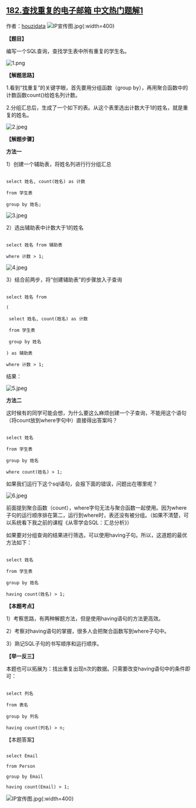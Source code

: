 ## [182.查找重复的电子邮箱 中文热门题解1](https://leetcode.cn/problems/duplicate-emails/solutions/100000/tu-jie-sqlmian-shi-ti-ru-he-cha-zhao-zhong-fu-shu-)

作者：[houzidata](https://leetcode.cn/u/houzidata)
![IP宣传图.jpg](https://pic.leetcode.cn/1677049279-DsXDUO-IP%E5%AE%A3%E4%BC%A0%E5%9B%BE.jpg){:width=400}


**【题目】**
编写一个SQL查询，查找学生表中所有重复的学生名。

![1.png](https://pic.leetcode-cn.com/f2eadbb2f6b56217b01a6c82685f3dd34d13978a6b3ea123dd99dda8e65eb42f-1.png)



**【解题思路】**

1.看到“找重复”的关键字眼，首先要用分组函数（group by），再用聚合函数中的计数函数count()给姓名列计数。

2.分组汇总后，生成了一个如下的表。从这个表里选出计数大于1的姓名，就是重复的姓名。

![2.jpeg](https://pic.leetcode-cn.com/98ead1753586bb91f7d2757a3f79cc5938af707c47ab5f5c07aec0969c2cd7e9-2.jpeg)


**【解题步骤】**

**方法一**

1）创建一个辅助表，将姓名列进行行分组汇总

```
select 姓名, count(姓名) as 计数
from 学生表
group by 姓名;
```

![3.jpeg](https://pic.leetcode-cn.com/df9e0b07274a0a9a76f3ddcdc6646cac7002ccde632da1425211a33fb35ac56d-3.jpeg)


2）选出辅助表中计数大于1的姓名

```
select 姓名 from 辅助表
where 计数 > 1;
```
![4.jpeg](https://pic.leetcode-cn.com/0d833c255d15e54bf39f9cc59f4e33fc527628102139e9179848490d9adbeace-4.jpeg)


3）结合前两步，将“创建辅助表”的步骤放入子查询

```
select 姓名 from
(
 select 姓名, count(姓名) as 计数
 from 学生表
 group by 姓名
) as 辅助表
where 计数 > 1;
```


结果：
![5.jpeg](https://pic.leetcode-cn.com/d4bf5e96d7cde5e20db51e0cfde03fe6a65048eb7be0ed70d259b7a15a781467-5.jpeg)


**方法二**

这时候有的同学可能会想，为什么要这么麻烦创建一个子查询，不能用这个语句（将count放到where字句中）直接得出答案吗？

```
select 姓名
from 学生表
group by 姓名
where count(姓名) > 1;
```


如果我们运行下这个sql语句，会报下面的错误，问题出在哪里呢？

![6.jpeg](https://pic.leetcode-cn.com/9ce9bec0f901d6f98d2f23da267ecb744202bfb4151acc1692f5e123cc792c14-6.jpeg)



前面提到聚合函数（count），where字句无法与聚合函数一起使用。因为where子句的运行顺序排在第二，运行到where时，表还没有被分组。（如果不清楚，可以系统看下我之前的课程《从零学会SQL：汇总分析》）


如果要对分组查询的结果进行筛选，可以使用having子句。所以，这道题的最优方法如下：
```
select 姓名
from 学生表
group by 姓名
having count(姓名) > 1;
```


**【本题考点】**

1）考察思路，有两种解题方法，但是使用having语句的方法更高效。
2）考察对having语句的掌握，很多人会把聚合函数写到where子句中。
3）熟记SQL子句的书写顺序和运行顺序。


**【举一反三】**

本题也可以拓展为：找出重复出现n次的数据。只需要改变having语句中的条件即可：
```
select 列名
from 表名
group by 列名
having count(列名) > n;
```

【本题答案】
```
select Email
from Person
group by Email
having count(Email) > 1;
```


![IP宣传图.jpg](https://pic.leetcode.cn/1677049290-lUnUZN-IP%E5%AE%A3%E4%BC%A0%E5%9B%BE.jpg){:width=400}
